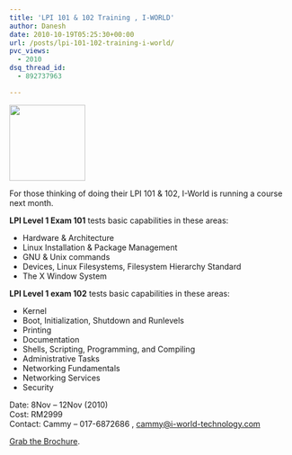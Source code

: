 ```yaml
---
title: 'LPI 101 & 102 Training , I-WORLD'
author: Danesh
date: 2010-10-19T05:25:30+00:00
url: /posts/lpi-101-102-training-i-world/
pvc_views:
  - 2010
dsq_thread_id:
  - 892737963

---
```

[<img loading="lazy" class="size-full wp-image-2207 alignnone" title="LPI-Logo" src="/wp-content/uploads/2010/10/LPI-Logo.jpg" alt="" width="135" height="135" srcset="/wp-content/uploads/2010/10/LPI-Logo.jpg 225w, /wp-content/uploads/2010/10/LPI-Logo-150x150.jpg 150w" sizes="(max-width: 135px) 100vw, 135px" />][1]

For those thinking of doing their LPI 101 & 102, I-World is running a course next month.

**LPI Level 1 Exam 101** tests basic capabilities in these areas:

  * Hardware & Architecture
  * Linux Installation & Package Management
  * GNU & Unix commands
  * Devices, Linux Filesystems, Filesystem Hierarchy Standard
  * The X Window System

**LPI Level 1 exam 102** tests basic capabilities in these areas:

  * Kernel
  * Boot, Initialization, Shutdown and Runlevels
  * Printing
  * Documentation
  * Shells, Scripting, Programming, and Compiling
  * Administrative Tasks
  * Networking Fundamentals
  * Networking Services
  * Security

Date: 8Nov &#8211; 12Nov (2010)  
Cost: RM2999  
Contact: Cammy &#8211; 017-6872686 , cammy@i-world-technology.com

[Grab the Brochure][2].

 [1]: /wp-content/uploads/2010/10/LPI-Logo.jpg
 [2]: /wp-content/uploads/2010/10/I-WORLD-Linux-LPI-101-102.pdf